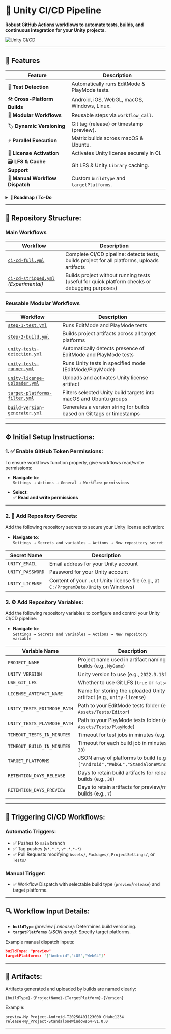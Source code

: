 # 🚀 Unity CI/CD Pipeline

**Robust GitHub Actions workflows to automate tests, builds, and continuous integration for your Unity projects.**

![Unity CI/CD](https://github.com/Avalin/CI-CD-Unity-Test-Project/actions/workflows/ci-cd-full.yml/badge.svg)

---

## 📌 Features

| Feature                        | Description |
|-------------------------------|-------------|
| 🧪 **Test Detection**          | Automatically runs EditMode & PlayMode tests. |
| 🛠️ **Cross-Platform Builds**   | Android, iOS, WebGL, macOS, Windows, Linux. |
| 🧩 **Modular Workflows**       | Reusable steps via `workflow_call`. |
| 🏷️ **Dynamic Versioning**      | Git tag (release) or timestamp (preview). |
| ⚡ **Parallel Execution**      | Matrix builds across macOS & Ubuntu. |
| 🔐 **License Activation**      | Activates Unity license securely in CI. |
| 🗃️ **LFS & Cache Support**     | Git LFS & Unity `Library` caching. |
| 🧭 **Manual Workflow Dispatch**| Custom `buildType` and `targetPlatforms`. |

<details>
  <summary><strong>🧪 Roadmap / To-Do</strong></summary>

<br>

| Feature                        | Description |
|-------------------------------|-------------|
| 🧪 Test Summary Comments       | PR comment with test results using `github-script`. |
| 📦 GitHub Release Deployment   | Auto-attach builds on tag push. |
| 📣 CI Notifications            | Optional Slack/Discord webhooks. |
| 🧼 Code Formatting             | Run `dotnet format`, `csharpier`, etc. |
| 📊 Test Coverage               | Coverage reporting via Codecov or others. |
| 🔍 Pre-merge Linting           | Static analysis during PRs. |
| 🚀 Performance Tests           | Support Unity Performance API. |
| 🤖 Smoke Testing               | Basic gameplay/UI sanity checks. |

</details>


---

## 📂 Repository Structure:

### Main Workflows
| Workflow                                  | Description                                     |
|-------------------------------------------|-------------------------------------------------|
| [`ci-cd-full.yml`](./.github/workflows/ci-cd-full.yml) | Complete CI/CD pipeline: detects tests, builds project for all platforms, uploads artifacts |
| [`ci-cd-stripped.yml`](./.github/workflows/ci-cd-stripped.yml) *(Experimental)* | Builds project without running tests (useful for quick platform checks or debugging purposes) |

### Reusable Modular Workflows
| Workflow | Description |
|----------|-------------|
| [`step-1-test.yml`](./.github/workflows/step-1-test.yml) | Runs EditMode and PlayMode tests |
| [`step-2-build.yml`](./.github/workflows/step-2-build.yml) | Builds project artifacts across all target platforms |
| [`unity-tests-detection.yml`](./.github/workflows/unity-tests-detection.yml) | Automatically detects presence of EditMode and PlayMode tests |
| [`unity-tests-runner.yml`](./.github/workflows/unity-tests-runner.yml) | Runs Unity tests in specified mode (EditMode/PlayMode) |
| [`unity-license-uploader.yml`](./.github/workflows/unity-license-uploader.yml) | Uploads and activates Unity license artifact |
| [`target-platforms-filter.yml`](./.github/workflows/target-platforms-filter.yml) | Filters selected Unity build targets into macOS and Ubuntu groups |
| [`build-version-generator.yml`](./.github/workflows/build-version-generator.yml) | Generates a version string for builds based on Git tags or timestamps |

---

## ⚙️ Initial Setup Instructions:

### 1. ✅ Enable GitHub Token Permissions:

To ensure workflows function properly, give workflows read/write permissions:

- **Navigate to**:  
  `Settings → Actions → General → Workflow permissions`

- **Select**:  
  ✅ **Read and write permissions**

---

### 2. 🔐 Add Repository Secrets:

Add the following repository secrets to secure your Unity license activation:

- **Navigate to**:  
  `Settings → Secrets and variables → Actions → New repository secret`

| Secret Name      | Description                                                |
|------------------|------------------------------------------------------------|
| `UNITY_EMAIL`    | Email address for your Unity account                       |
| `UNITY_PASSWORD` | Password for your Unity account                            |
| `UNITY_LICENSE`  | Content of your `.ulf` Unity license file (e.g., at `C:/ProgramData/Unity` on Windows) |

### 3. ⚙️ Add Repository Variables:

Add the following repository variables to configure and control your Unity CI/CD pipeline:

- **Navigate to**:  
  `Settings → Secrets and variables → Actions → New repository variable`

| Variable Name               | Description                                                                 |
|-----------------------------|-----------------------------------------------------------------------------|
| `PROJECT_NAME`              | Project name used in artifact naming and builds (e.g., `MyGame`)            |
| `UNITY_VERSION`             | Unity version to use (e.g., `2022.3.13f1`)                                  |
| `USE_GIT_LFS`               | Whether to use Git LFS (`true` or `false`)                                  |
| `LICENSE_ARTIFACT_NAME`     | Name for storing the uploaded Unity license artifact (e.g., `unity-license`)|
| `UNITY_TESTS_EDITMODE_PATH` | Path to your EditMode tests folder (e.g., `Assets/Tests/Editor`)            |
| `UNITY_TESTS_PLAYMODE_PATH` | Path to your PlayMode tests folder (e.g., `Assets/Tests/PlayMode`)          |
| `TIMEOUT_TESTS_IN_MINUTES` | Timeout for test jobs in minutes (e.g., `15`)                               |
| `TIMEOUT_BUILD_IN_MINUTES` | Timeout for each build job in minutes (e.g., `30`)                          |
| `TARGET_PLATFORMS`          | JSON array of platforms to build (e.g., `["Android","WebGL","StandaloneWindows64"]`) |
| `RETENTION_DAYS_RELEASE`    | Days to retain build artifacts for release builds (e.g., `30`)             |
| `RETENTION_DAYS_PREVIEW`    | Days to retain artifacts for preview/manual builds (e.g., `7`)             |

---

## 🚦 Triggering CI/CD Workflows:

### Automatic Triggers:
- ✅ Pushes to `main` branch
- ✅ Tag pushes (`v*.*.*`, `v*.*.*-*`)
- ✅ Pull Requests modifying `Assets/`, `Packages/`, `ProjectSettings/`, or `Tests/`

### Manual Trigger:
- ✅ Workflow Dispatch with selectable build type (`preview`/`release`) and target platforms.

---

## 🔍 Workflow Input Details:

- **`buildType`** *(preview | release)*: Determines build versioning.
- **`targetPlatforms`** *(JSON array)*: Specify target platforms.

Example manual dispatch inputs:

```json
buildType: "preview"
targetPlatforms: '["Android","iOS","WebGL"]'
```

---

## 🧩 Artifacts:

Artifacts generated and uploaded by builds are named clearly:

```
{buildType}-{ProjectName}-{TargetPlatform}-{Version}
```

Example:

```
preview-My_Project-Android-T20250401123000_CHabc1234
release-My_Project-StandaloneWindows64-v1.0.0
```

---
